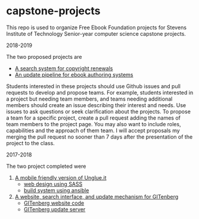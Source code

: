 # capstone-projects
This repo is used to organize Free Ebook Foundation projects for Stevens Institute of Technology Senior-year computer science capstone projects.

2018-2019

The two proposed projects are

 - [A search system for copyright renewals](copyright-renewals.md)
 - [An update pipeline for ebook authoring systems](pipelind.md)
 
Students interested in these projects should use Github issues and pull requests to develop and propose teams. For example, students interested in a project but needing team members, and teams needing additional members should create an issue describing their interest and needs. Use issues to ask questions or seek clarification about the projects. To propose a team for a specific project, create a pull request adding the names of team members to the project page. You may also want to include roles, capabilities and the approach of them team. I will accept proposals my merging the pull request no sooner than 7 days after the presentation of the project to the class.


2017-2018

The two project completed were
 1. [A mobile friendly version of Unglue.it](https://m.unglue.it)
    - [web design using SASS](https://github.com/EbookFoundation/regluit)
    - [build system using ansible](https://github.com/EbookFoundation/regluit-provisioning)
 2. [A website, search interface, and update mechanism for GITenberg](https://www.gitenberg.org/)
    - [GITenberg website code](https://github.com/gitenberg-dev/giten_site)
    - [GITenberg update server](https://github.com/gitenberg-dev/gitberg-autoupdate)